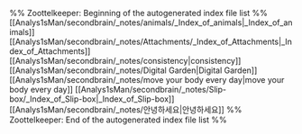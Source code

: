 %% Zoottelkeeper: Beginning of the autogenerated index file list  %%
 [[Analys1sMan/secondbrain/_notes/animals/_Index_of_animals|_Index_of_animals]]
 [[Analys1sMan/secondbrain/_notes/Attachments/_Index_of_Attachments|_Index_of_Attachments]]
 [[Analys1sMan/secondbrain/_notes/consistency|consistency]]
 [[Analys1sMan/secondbrain/_notes/Digital Garden|Digital Garden]]
 [[Analys1sMan/secondbrain/_notes/move your body every day|move your body every day]]
 [[Analys1sMan/secondbrain/_notes/Slip-box/_Index_of_Slip-box|_Index_of_Slip-box]]
 [[Analys1sMan/secondbrain/_notes/안녕하세요|안녕하세요]]
%% Zoottelkeeper: End of the autogenerated index file list  %%

